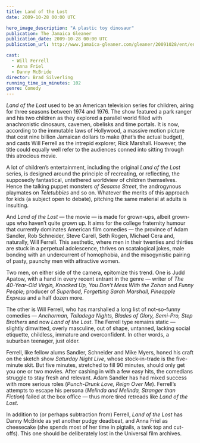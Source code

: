 ```yaml
---
title: Land of the Lost
date: 2009-10-28 00:00 UTC

hero_image_description: "A plastic toy dinosaur"
publication: The Jamaica Gleaner
publication_date: 2009-10-28 00:00 UTC
publication_url: http://www.jamaica-gleaner.com/gleaner/20091028/ent/ent6.html

cast:
  - Will Ferrell
  - Anna Friel
  - Danny McBride
director: Brad Silverling
running_time_in_minutes: 102
genre: Comedy
---
```


*Land of the Lost* used to be an American television series for children,
airing for three seasons between 1974 and 1976. The show featured a park ranger
and his two children as they explored a parallel world filled with anachronistic
dinosaurs, cavemen, obelisks and time portals. It is now, according to the
immutable laws of Hollywood, a massive motion picture that cost nine billion
Jamaican dollars to make (that’s the actual budget), and casts Will Ferrell as
the intrepid explorer, Rick Marshall. However, the title could equally well
refer to the audiences conned into sitting through this atrocious movie.

A lot of children’s entertainment, including the original *Land of the Lost*
series, is designed around the principle of recreating, or reflecting, the
supposedly fantastical, untethered worldview of children themselves. Hence the
talking puppet monsters *of Sesame Street*, the androgynous playmates on
*Teletubbies* and so on. Whatever the merits of this approach for kids (a
subject open to debate), pitching the same material at adults is insulting.

And *Land of the Lost* — the movie — is made for grown-ups, albeit grown-ups who
haven’t quite grown up. It aims for the college fraternity humour that currently
dominates American film comedies — the province of Adam Sandler, Rob Schneider,
Steve Carell, Seth Rogen, Michael Cera and, naturally, Will Ferrell. This
aesthetic, where men in their twenties and thirties are stuck in a perpetual
adolescence, thrives on scatalogical jokes, male bonding with an undercurrent of
homophobia, and the misogynistic pairing of pasty, paunchy men with attractive
women.

Two men, on either side of the camera, epitomize this trend. One is Judd Apatow,
with a hand in every recent entrant in the genre — writer of *The 40-Year-Old
Virgin, Knocked Up, You Don’t Mess With the Zohan* and *Funny People*; producer
of *Superbad, Forgetting Sarah Marshall, Pineapple Express* and a half dozen
more.

The other is Will Ferrell, who has marshalled a long list of not-so-funny
comedies — *Anchorman, Talladega Nights, Blades of Glory, Semi-Pro, Step
Brothers* and now *Land of the Lost*. The Ferrell type remains static — slightly
dimwitted, overly masculine, out of shape, untanned, lacking social etiquette,
childless, immature and overconfident. In other words, a suburban teenager, just
older.

Ferrell, like fellow alums Sandler, Schneider and Mike Myers, honed his craft on
the sketch show *Saturday Night Live*, whose stock-in-trade is the five-minute
skit. But five minutes, stretched to fill 90 minutes, should only get you one or
two movies. After cashing in with a few easy hits, the comedians struggle to
stay fresh and relevant. Adam Sandler has had mixed success with more serious
roles (*Punch-Drunk Love, Reign Over Me*). Ferrell’s attempts to escape his
persona (*Melinda and Melinda, Stranger than Fiction*) failed at the box office —
thus more tired retreads like *Land of the Lost*.

In addition to (or perhaps subtraction from) Ferrell, *Land of the Lost* has
Danny McBride as yet another pudgy deadbeat, and Anna Friel as cheesecake (she
spends most of her time in pigtails, a tank top and cut-offs). This one should
be deliberately lost in the Universal film archives.
